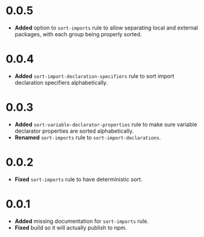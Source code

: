 # 0.0.5

* **Added** option to `sort-imports` rule to allow separating local and external packages, with each group being properly sorted.


# 0.0.4

* **Added** `sort-import-declaration-specifiers` rule to sort import declaration specifiers alphabetically.


# 0.0.3

* **Added** `sort-variable-declarator-properties` rule to make sure variable declarator properties are sorted alphabetically.
* **Renamed** `sort-imports` rule to `sort-import-declarations`.


# 0.0.2

* **Fixed** `sort-imports` rule to have deterministic sort.


# 0.0.1

* **Added** missing documentation for `sort-imports` rule.
* **Fixed** build so it will actually publish to npm.


